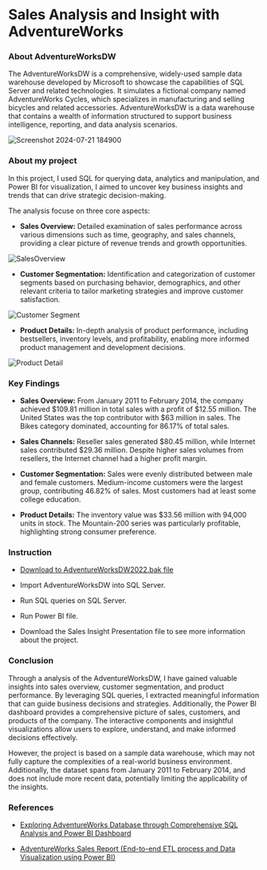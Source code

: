 # Sales Analysis and Insight with AdventureWorks

### About AdventureWorksDW
The AdventureWorksDW is a comprehensive, widely-used sample data warehouse developed by Microsoft to showcase the capabilities of SQL Server and related technologies. It simulates a fictional company named AdventureWorks Cycles, which specializes in manufacturing and selling bicycles and related accessories. AdventureWorksDW is a data warehouse that contains a wealth of information structured to support business intelligence, reporting, and data analysis scenarios. 

![Screenshot 2024-07-21 184900](https://github.com/user-attachments/assets/b07eb20a-e6d3-4c93-b0f1-b3889a345745)

### About my project
In this project, I used SQL for querying data, analytics and manipulation, and Power BI for visualization, I aimed to uncover key business insights and trends that can drive strategic decision-making.

The analysis focuse on three core aspects:

- **Sales Overview:** Detailed examination of sales performance across various dimensions such as time, geography, and sales channels, providing a clear picture of revenue trends and growth opportunities.

![SalesOverview](https://github.com/user-attachments/assets/36f27bf4-a08a-4881-a841-f0b012547f1b)

- **Customer Segmentation:** Identification and categorization of customer segments based on purchasing behavior, demographics, and other relevant criteria to tailor marketing strategies and improve customer satisfaction.

![Customer Segment](https://github.com/user-attachments/assets/8cb380c1-15d1-4847-9d03-4650000408d4)

- **Product Details:** In-depth analysis of product performance, including bestsellers, inventory levels, and profitability, enabling more informed product management and development decisions.

![Product Detail](https://github.com/user-attachments/assets/fe095cb5-ed74-4c4d-9cdf-4d429f7ff21f)

### Key Findings

- **Sales Overview:** From January 2011 to February 2014, the company achieved $109.81 million in total sales with a profit of $12.55 million. The United States was the top contributor with $63 million in sales. The Bikes category dominated, accounting for 86.17% of total sales.

- **Sales Channels:** Reseller sales generated $80.45 million, while Internet sales contributed $29.36 million. Despite higher sales volumes from resellers, the Internet channel had a higher profit margin.

- **Customer Segmentation:** Sales were evenly distributed between male and female customers. Medium-income customers were the largest group, contributing 46.82% of sales. Most customers had at least some college education.

- **Product Details:** The inventory value was $33.56 million with 94,000 units in stock. The Mountain-200 series was particularly profitable, highlighting strong consumer preference.


### Instruction
- [Download to AdventureWorksDW2022.bak file](https://learn.microsoft.com/en-us/sql/samples/adventureworks-install-configure?view=sql-server-ver16&tabs=ssms)

- Import AdventureWorksDW into SQL Server.

- Run SQL queries on SQL Server.

- Run Power BI file.

- Download the Sales Insight Presentation file to see more information about the project.

### Conclusion
Through a analysis of the AdventureWorksDW, I have gained valuable insights into sales overview, customer segmentation, and product performance. By leveraging SQL queries, I extracted meaningful information that can guide business decisions and strategies. Additionally, the Power BI dashboard provides a comprehensive picture of sales, customers, and products of the company. The interactive components and insightful visualizations allow users to explore, understand, and make informed decisions effectively.

However, the project is based on a sample data warehouse, which may not fully capture the complexities of a real-world business environment. Additionally, the dataset spans from January 2011 to February 2014, and does not include more recent data, potentially limiting the applicability of the insights.


### References
- [Exploring AdventureWorks Database through Comprehensive SQL Analysis and Power BI Dashboard](https://medium.com/@abdulazizbabkrwork/exploring-adventureworks-database-through-comprehensive-sql-analysis-and-power-bi-dashboard-aedbca3d81ed)

- [AdventureWorks Sales Report (End-to-end ETL process and Data Visualization using Power BI)](https://truc-phan.medium.com/adventureworks-sales-report-end-to-end-etl-process-and-data-visualization-using-power-bi-114a45ed3d21)

